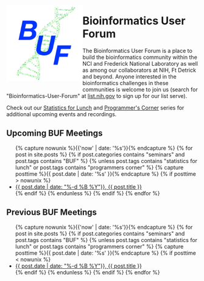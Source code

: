 <div>
<p style="float: left;"><img src="assets/images/BUF Logo_trans.png" height="200px"></p>
</div>

# Bioinformatics User Forum

The Bioinformatics User Forum is a place to build the bioinformatics community within the NCI and Frederick National Laboratory as well as among our collaborators at NIH, Ft Detrick and beyond. Anyone interested in the bioinformatics challenges in these communities is welcome to join us (search for "Bioinformatics-User-Forum" at [list.nih.gov](https://list.nih.gov) to sign up for our list serve).

Check out our [Statistics for Lunch](Stats4Lunch) and [Programmer's Corner](ProgrammersCorner) series for additional upcoming events and recordings.

## Upcoming BUF Meetings

<ul>
    {% capture nowunix %}{{'now' | date: '%s'}}{% endcapture %}
    {% for post in site.posts %}
    {% if post.categories contains "seminars" and post.tags contains "BUF" %}
    {% unless post.tags contains "statistics for lunch" or post.tags contains "programmers corner" %}
        {% capture posttime %}{{ post.date | date: '%s' }}{% endcapture %}
        {% if posttime > nowunix %}
            <li>
                <a href="{{ site.baseurl }}{{ post.url }}">{{ post.date | date: "%-d %B %Y"}}, {{ post.title }}</a>
            </li>
        {% endif %}
    {% endunless %}
    {% endif %}
    {% endfor %}
</ul>


## Previous BUF Meetings

<ul>
    {% capture nowunix %}{{'now' | date: '%s'}}{% endcapture %}
    {% for post in site.posts %}
    {% if post.categories contains "seminars" and post.tags contains "BUF" %}
    {% unless post.tags contains "statistics for lunch" or post.tags contains "programmers corner" %}
        {% capture posttime %}{{ post.date | date: '%s' }}{% endcapture %}
        {% if posttime < nowunix %}
            <li>
                <a href="{{ site.baseurl }}{{ post.url }}">{{ post.date | date: "%-d %B %Y"}}, {{ post.title }}</a>
            </li>
        {% endif %}
    {% endunless %}
    {% endif %}
    {% endfor %}
</ul>
